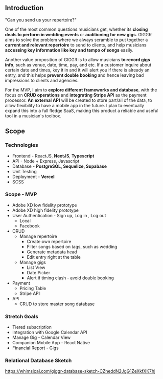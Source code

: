 ## Introduction

"Can you send us your repertoire?"

One of the most common questions musicians get, whether its **closing deals to perform in wedding events** or **auditioning for new gigs**. GIGGR aims to solve the problem where we always scramble to put together a **current and relevant repertoire** to send to clients, and help musicians **accessing key information like key and tempo of songs** easily.

Another value proposition of GIGGR is to allow musicians **to record gigs info**, such as venue, date, time, pay, and etc. If a customer inquire about certain date and times, key it in and it will alert you if there is already an entry, and this helps **prevent double booking** and hence leaving bad impressions to clients and agencies.

For the MVP, I aim to **explore different frameworks and database**, with the focus on **CRUD operations** and **integrating Stripe API** as the payment processor. **An external API** will be created to store part/all of the data, to allow flexibility to have a mobile app in the future. I plan to eventually expand this into a full fledge SaaS, making this product a reliable and useful tool in a musician's toolbox.

## Scope

### Technologies

- Frontend - ReactJS, **NextJS**, **Typescript**
- API - Node + Express, Javascript
- Database - **PostgreSQL, Sequelize, Supabase**
- Unit Testing
- Deployment - **Vercel**
- SCSS

### Scope - MVP

- Adobe XD low fidelity prototype
- Adobe XD high fidelity prototype
- User Authentication - Sign up, Log in , Log out
    - Local
    - Facebook
- CRUD
    - Manage repertoire
        - Create own repertoire
        - Filter songs based on tags, such as wedding
        - Generate metadata head
        - Edit entry right at the table
    - Manage gigs
        - List View
        - Date Picker
        - Alert if timing clash - avoid double booking
- Payment
    - Pricing Table
    - Stripe API
- API
    - CRUD to store master song database

### Stretch Goals

- Tiered subscription
- Integration with Google Calendar API
- Manage Gig - Calendar View
- Companion Mobile App - React Native
- Financial Report - Gigs

### Relational Database Sketch
https://whimsical.com/giggr-database-sketch-CZheddN2JgG1ZeXkfXK7hj
